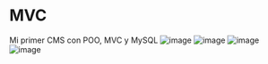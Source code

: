 # MVC
 Mi primer CMS con POO, MVC y MySQL
 ![image](https://user-images.githubusercontent.com/91051075/151309920-b1292e63-9470-46d6-a6d0-de6baf954436.png)
 ![image](https://user-images.githubusercontent.com/91051075/151309952-42fa8a66-3389-4021-a553-8efc79aad4fc.png)
![image](https://user-images.githubusercontent.com/91051075/151310034-6cfd0de1-c755-4e90-a24e-e4070ae268ab.png)
![image](https://user-images.githubusercontent.com/91051075/151310078-0c504850-21ef-46d0-baa4-64f90d4ceda5.png)


